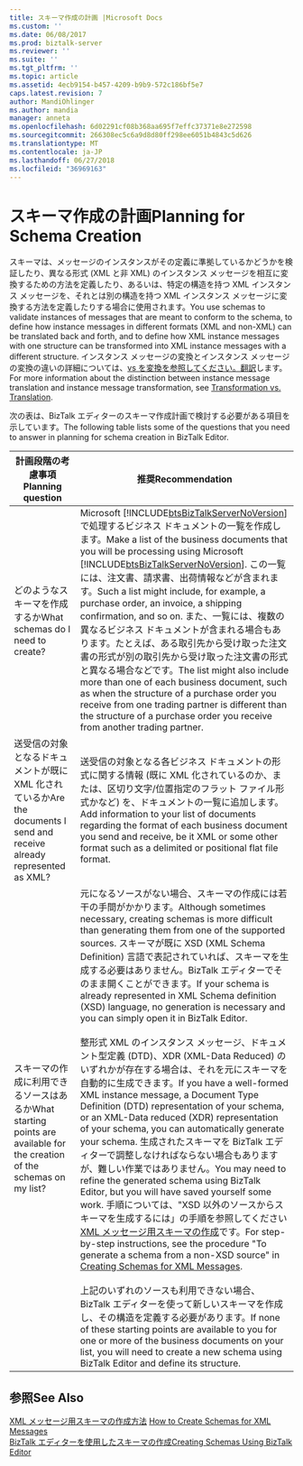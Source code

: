 ```yaml
---
title: スキーマ作成の計画 |Microsoft Docs
ms.custom: ''
ms.date: 06/08/2017
ms.prod: biztalk-server
ms.reviewer: ''
ms.suite: ''
ms.tgt_pltfrm: ''
ms.topic: article
ms.assetid: 4ecb9154-b457-4209-b9b9-572c186bf5e7
caps.latest.revision: 7
author: MandiOhlinger
ms.author: mandia
manager: anneta
ms.openlocfilehash: 6d02291cf08b368aa695f7effc37371e8e272598
ms.sourcegitcommit: 266308ec5c6a9d8d80ff298ee6051b4843c5d626
ms.translationtype: MT
ms.contentlocale: ja-JP
ms.lasthandoff: 06/27/2018
ms.locfileid: "36969163"
---
```

# <a name="planning-for-schema-creation"></a><span data-ttu-id="4d0bd-102">スキーマ作成の計画</span><span class="sxs-lookup"><span data-stu-id="4d0bd-102">Planning for Schema Creation</span></span>
<span data-ttu-id="4d0bd-103">スキーマは、メッセージのインスタンスがその定義に準拠しているかどうかを検証したり、異なる形式 (XML と非 XML) のインスタンス メッセージを相互に変換するための方法を定義したり、あるいは、特定の構造を持つ XML インスタンス メッセージを、それとは別の構造を持つ XML インスタンス メッセージに変換する方法を定義したりする場合に使用されます。</span><span class="sxs-lookup"><span data-stu-id="4d0bd-103">You use schemas to validate instances of messages that are meant to conform to the schema, to define how instance messages in different formats (XML and non-XML) can be translated back and forth, and to define how XML instance messages with one structure can be transformed into XML instance messages with a different structure.</span></span> <span data-ttu-id="4d0bd-104">インスタンス メッセージの変換とインスタンス メッセージの変換の違いの詳細については、[vs を変換を参照してください。翻訳](../core/data-transformation.md)します。</span><span class="sxs-lookup"><span data-stu-id="4d0bd-104">For more information about the distinction between instance message translation and instance message transformation, see [Transformation vs. Translation](../core/data-transformation.md).</span></span>  

 <span data-ttu-id="4d0bd-105">次の表は、BizTalk エディターのスキーマ作成計画で検討する必要がある項目を示しています。</span><span class="sxs-lookup"><span data-stu-id="4d0bd-105">The following table lists some of the questions that you need to answer in planning for schema creation in BizTalk Editor.</span></span>  


|                               <span data-ttu-id="4d0bd-106">計画段階の考慮事項</span><span class="sxs-lookup"><span data-stu-id="4d0bd-106">Planning question</span></span>                                |                                                                                                                                                                                                                                                                                                                                                                                                                                                                                                              <span data-ttu-id="4d0bd-107">推奨</span><span class="sxs-lookup"><span data-stu-id="4d0bd-107">Recommendation</span></span>                                                                                                                                                                                                                                                                                                                                                                                                                                                                                                               |
|--------------------------------------------------------------------------------|-------------------------------------------------------------------------------------------------------------------------------------------------------------------------------------------------------------------------------------------------------------------------------------------------------------------------------------------------------------------------------------------------------------------------------------------------------------------------------------------------------------------------------------------------------------------------------------------------------------------------------------------------------------------------------------------------------------------------------------------------------------------------------------------------------------------------------------------------------------------------------------------------------------------------------------------------------------------------------------------------------------------------------------------|
|                       <span data-ttu-id="4d0bd-108">どのようなスキーマを作成するか</span><span class="sxs-lookup"><span data-stu-id="4d0bd-108">What schemas do I need to create?</span></span>                        |                                                                                                                                                                                                                                                  <span data-ttu-id="4d0bd-109">Microsoft [!INCLUDE[btsBizTalkServerNoVersion](../includes/btsbiztalkservernoversion-md.md)] で処理するビジネス ドキュメントの一覧を作成します。</span><span class="sxs-lookup"><span data-stu-id="4d0bd-109">Make a list of the business documents that you will be processing using Microsoft [!INCLUDE[btsBizTalkServerNoVersion](../includes/btsbiztalkservernoversion-md.md)].</span></span> <span data-ttu-id="4d0bd-110">この一覧には、注文書、請求書、出荷情報などが含まれます。</span><span class="sxs-lookup"><span data-stu-id="4d0bd-110">Such a list might include, for example, a purchase order, an invoice, a shipping confirmation, and so on.</span></span> <span data-ttu-id="4d0bd-111">また、一覧には、複数の異なるビジネス ドキュメントが含まれる場合もあります。たとえば、ある取引先から受け取った注文書の形式が別の取引先から受け取った注文書の形式と異なる場合などです。</span><span class="sxs-lookup"><span data-stu-id="4d0bd-111">The list might also include more than one of each business document, such as when the structure of a purchase order you receive from one trading partner is different than the structure of a purchase order you receive from another trading partner.</span></span>                                                                                                                                                                                                                                                   |
|        <span data-ttu-id="4d0bd-112">送受信の対象となるドキュメントが既に XML 化されているか</span><span class="sxs-lookup"><span data-stu-id="4d0bd-112">Are the documents I send and receive already represented as XML?</span></span>        |                                                                                                                                                                                                                                                                                                                                                                                                                     <span data-ttu-id="4d0bd-113">送受信の対象となる各ビジネス ドキュメントの形式に関する情報 (既に XML 化されているのか、または、区切り文字/位置指定のフラット ファイル形式かなど) を、ドキュメントの一覧に追加します。</span><span class="sxs-lookup"><span data-stu-id="4d0bd-113">Add information to your list of documents regarding the format of each business document you send and receive, be it XML or some other format such as a delimited or positional flat file format.</span></span>                                                                                                                                                                                                                                                                                                                                                                                                                     |
| <span data-ttu-id="4d0bd-114">スキーマの作成に利用できるソースはあるか</span><span class="sxs-lookup"><span data-stu-id="4d0bd-114">What starting points are available for the creation of the schemas on my list?</span></span> | <span data-ttu-id="4d0bd-115">元になるソースがない場合、スキーマの作成には若干の手間がかかります。</span><span class="sxs-lookup"><span data-stu-id="4d0bd-115">Although sometimes necessary, creating schemas is more difficult than generating them from one of the supported sources.</span></span> <span data-ttu-id="4d0bd-116">スキーマが既に XSD (XML Schema Definition) 言語で表記されていれば、スキーマを生成する必要はありません。BizTalk エディターでそのまま開くことができます。</span><span class="sxs-lookup"><span data-stu-id="4d0bd-116">If your schema is already represented in XML Schema definition (XSD) language, no generation is necessary and you can simply open it in BizTalk Editor.</span></span><br /><br /> <span data-ttu-id="4d0bd-117">整形式 XML のインスタンス メッセージ、ドキュメント型定義 (DTD)、XDR (XML-Data Reduced) のいずれかが存在する場合は、それを元にスキーマを自動的に生成できます。</span><span class="sxs-lookup"><span data-stu-id="4d0bd-117">If you have a well-formed XML instance message, a Document Type Definition (DTD) representation of your schema, or an XML-Data reduced (XDR) representation of your schema, you can automatically generate your schema.</span></span> <span data-ttu-id="4d0bd-118">生成されたスキーマを BizTalk エディターで調整しなければならない場合もありますが、難しい作業ではありません。</span><span class="sxs-lookup"><span data-stu-id="4d0bd-118">You may need to refine the generated schema using BizTalk Editor, but you will have saved yourself some work.</span></span> <span data-ttu-id="4d0bd-119">手順については、"XSD 以外のソースからスキーマを生成するには」の手順を参照してください[XML メッセージ用スキーマの作成](../core/how-to-create-schemas-for-xml-messages.md)です。</span><span class="sxs-lookup"><span data-stu-id="4d0bd-119">For step-by-step instructions, see the procedure "To generate a schema from a non-XSD source" in [Creating Schemas for XML Messages](../core/how-to-create-schemas-for-xml-messages.md).</span></span><br /><br /> <span data-ttu-id="4d0bd-120">上記のいずれのソースも利用できない場合、BizTalk エディターを使って新しいスキーマを作成し、その構造を定義する必要があります。</span><span class="sxs-lookup"><span data-stu-id="4d0bd-120">If none of these starting points are available to you for one or more of the business documents on your list, you will need to create a new schema using BizTalk Editor and define its structure.</span></span> |

## <a name="see-also"></a><span data-ttu-id="4d0bd-121">参照</span><span class="sxs-lookup"><span data-stu-id="4d0bd-121">See Also</span></span>  
 <span data-ttu-id="4d0bd-122">[XML メッセージ用スキーマの作成方法](../core/how-to-create-schemas-for-xml-messages.md) </span><span class="sxs-lookup"><span data-stu-id="4d0bd-122">[How to Create Schemas for XML Messages](../core/how-to-create-schemas-for-xml-messages.md) </span></span>  
 [<span data-ttu-id="4d0bd-123">BizTalk エディターを使用したスキーマの作成</span><span class="sxs-lookup"><span data-stu-id="4d0bd-123">Creating Schemas Using BizTalk Editor</span></span>](../core/creating-schemas-using-biztalk-editor.md)